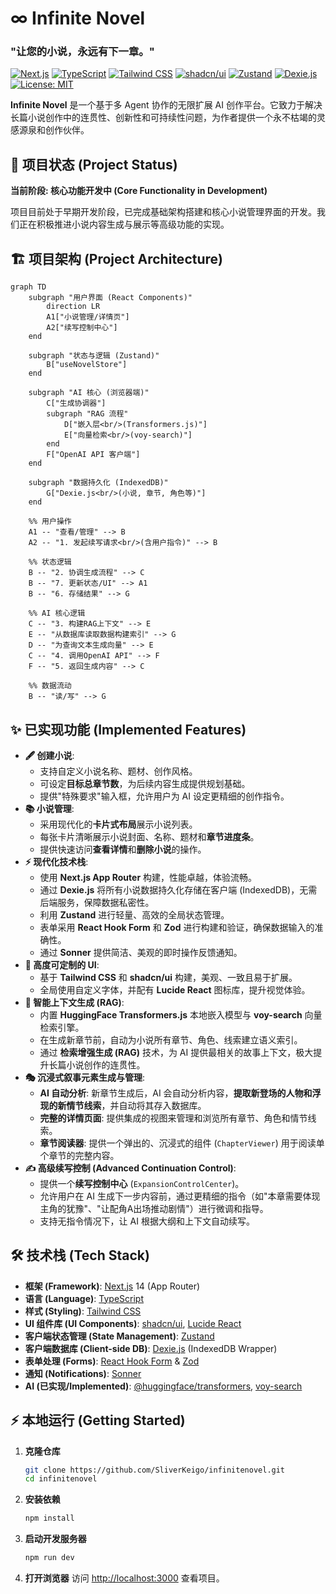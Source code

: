 # ∞ Infinite Novel

### "让您的小说，永远有下一章。"

[![Next.js](https://img.shields.io/badge/Next.js-14-black?logo=next.js)](https://nextjs.org/)
[![TypeScript](https://img.shields.io/badge/TypeScript-5-blue?logo=typescript)](https://www.typescriptlang.org/)
[![Tailwind CSS](https://img.shields.io/badge/Tailwind_CSS-3-38B2AC?logo=tailwind-css)](https://tailwindcss.com/)
[![shadcn/ui](https://img.shields.io/badge/shadcn/ui-black?logo=shadcn-ui&logoColor=white)](https://ui.shadcn.com/)
[![Zustand](https://img.shields.io/badge/Zustand-black)](https://github.com/pmndrs/zustand)
[![Dexie.js](https://img.shields.io/badge/Dexie.js-blue)](https://dexie.org/)
[![License: MIT](https://img.shields.io/badge/License-MIT-yellow.svg)](https://opensource.org/licenses/MIT)

**Infinite Novel** 是一个基于多 Agent 协作的无限扩展 AI 创作平台。它致力于解决长篇小说创作中的连贯性、创新性和可持续性问题，为作者提供一个永不枯竭的灵感源泉和创作伙伴。

## 📝 项目状态 (Project Status)

**当前阶段: 核心功能开发中 (Core Functionality in Development)**

项目目前处于早期开发阶段，已完成基础架构搭建和核心小说管理界面的开发。我们正在积极推进小说内容生成与展示等高级功能的实现。

## 🏗️ 项目架构 (Project Architecture)

```mermaid
graph TD
    subgraph "用户界面 (React Components)"
        direction LR
        A1["小说管理/详情页"]
        A2["续写控制中心"]
    end

    subgraph "状态与逻辑 (Zustand)"
        B["useNovelStore"]
    end

    subgraph "AI 核心 (浏览器端)"
        C["生成协调器"]
        subgraph "RAG 流程"
            D["嵌入层<br/>(Transformers.js)"]
            E["向量检索<br/>(voy-search)"]
        end
        F["OpenAI API 客户端"]
    end
    
    subgraph "数据持久化 (IndexedDB)"
        G["Dexie.js<br/>(小说, 章节, 角色等)"]
    end

    %% 用户操作
    A1 -- "查看/管理" --> B
    A2 -- "1. 发起续写请求<br/>(含用户指令)" --> B

    %% 状态逻辑
    B -- "2. 协调生成流程" --> C
    B -- "7. 更新状态/UI" --> A1
    B -- "6. 存储结果" --> G

    %% AI 核心逻辑
    C -- "3. 构建RAG上下文" --> E
    E -- "从数据库读取数据构建索引" --> G
    D -- "为查询文本生成向量" --> E
    C -- "4. 调用OpenAI API" --> F
    F -- "5. 返回生成内容" --> C

    %% 数据流动
    B -- "读/写" --> G
```

## ✨ 已实现功能 (Implemented Features)

-   **🖋️ 创建小说**:
    -   支持自定义小说名称、题材、创作风格。
    -   可设定**目标总章节数**，为后续内容生成提供规划基础。
    -   提供"特殊要求"输入框，允许用户为 AI 设定更精细的创作指令。
-   **📚 小说管理**:
    -   采用现代化的**卡片式布局**展示小说列表。
    -   每张卡片清晰展示小说封面、名称、题材和**章节进度条**。
    -   提供快速访问**查看详情**和**删除小说**的操作。
-   **⚡️ 现代化技术栈**:
    -   使用 **Next.js App Router** 构建，性能卓越，体验流畅。
    -   通过 **Dexie.js** 将所有小说数据持久化存储在客户端 (IndexedDB)，无需后端服务，保障数据私密性。
    -   利用 **Zustand** 进行轻量、高效的全局状态管理。
    -   表单采用 **React Hook Form** 和 **Zod** 进行构建和验证，确保数据输入的准确性。
    -   通过 **Sonner** 提供简洁、美观的即时操作反馈通知。
-   **🎨 高度可定制的 UI**:
    -   基于 **Tailwind CSS** 和 **shadcn/ui** 构建，美观、一致且易于扩展。
    -   全局使用自定义字体，并配有 **Lucide React** 图标库，提升视觉体验。
-   **🧠 智能上下文生成 (RAG)**:
    -   内置 **HuggingFace Transformers.js** 本地嵌入模型与 **voy-search** 向量检索引擎。
    -   在生成新章节前，自动为小说所有章节、角色、线索建立语义索引。
    -   通过 **检索增强生成 (RAG)** 技术，为 AI 提供最相关的故事上下文，极大提升长篇小说创作的连贯性。
-   **🎭 沉浸式叙事元素生成与管理**:
    -   **AI 自动分析**: 新章节生成后，AI 会自动分析内容，**提取新登场的人物和浮现的新情节线索**，并自动将其存入数据库。
    -   **完整的详情页面**: 提供集成的视图来管理和浏览所有章节、角色和情节线索。
    -   **章节阅读器**: 提供一个弹出的、沉浸式的组件 (`ChapterViewer`) 用于阅读单个章节的完整内容。
-   **✍️ 高级续写控制 (Advanced Continuation Control)**:
    -   提供一个**续写控制中心** (`ExpansionControlCenter`)。
    -   允许用户在 AI 生成下一步内容前，通过更精细的指令（如"本章需要体现主角的犹豫"、"让配角A出场推动剧情"）进行微调和指导。
    -   支持无指令情况下，让 AI 根据大纲和上下文自动续写。


## 🛠️ 技术栈 (Tech Stack)

-   **框架 (Framework)**: [Next.js](https://nextjs.org/) 14 (App Router)
-   **语言 (Language)**: [TypeScript](https://www.typescriptlang.org/)
-   **样式 (Styling)**: [Tailwind CSS](https://tailwindcss.com/)
-   **UI 组件库 (UI Components)**: [shadcn/ui](https://ui.shadcn.com/), [Lucide React](https://lucide.dev/)
-   **客户端状态管理 (State Management)**: [Zustand](https://github.com/pmndrs/zustand)
-   **客户端数据库 (Client-side DB)**: [Dexie.js](https://dexie.org/) (IndexedDB Wrapper)
-   **表单处理 (Forms)**: [React Hook Form](https://react-hook-form.com/) & [Zod](https://zod.dev/)
-   **通知 (Notifications)**: [Sonner](https://sonner.emilkowal.ski/)
-   **AI (已实现/Implemented)**: [@huggingface/transformers](https://huggingface.co/docs/transformers.js/index), [voy-search](https://github.com/voy-search/voy)

## ⚡ 本地运行 (Getting Started)

1.  **克隆仓库**
    ```bash
    git clone https://github.com/SliverKeigo/infinitenovel.git
    cd infinitenovel
    ```

2.  **安装依赖**
    ```bash
    npm install
    ```

3.  **启动开发服务器**
    ```bash
    npm run dev
    ```

4.  **打开浏览器**
    访问 [http://localhost:3000](http://localhost:3000) 查看项目。
